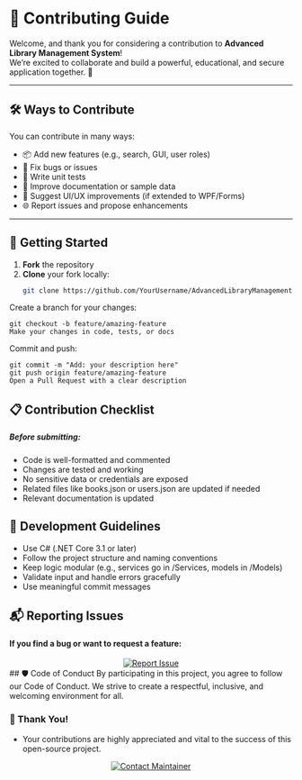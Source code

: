# 🤝 Contributing Guide

Welcome, and thank you for considering a contribution to **Advanced Library Management System**!  
We’re excited to collaborate and build a powerful, educational, and secure application together. 🚀

---

## 🛠️ Ways to Contribute

You can contribute in many ways:

- 📦 Add new features (e.g., search, GUI, user roles)
- 🐞 Fix bugs or issues
- 🧪 Write unit tests
- 📝 Improve documentation or sample data
- 🎨 Suggest UI/UX improvements (if extended to WPF/Forms)
- 🌐 Report issues and propose enhancements

---

## 🔧 Getting Started

1. **Fork** the repository
2. **Clone** your fork locally:
   ```bash
   git clone https://github.com/YourUsername/AdvancedLibraryManagementSystem.git
Create a branch for your changes:
```
git checkout -b feature/amazing-feature
Make your changes in code, tests, or docs
```
Commit and push:
```
git commit -m "Add: your description here"
git push origin feature/amazing-feature
Open a Pull Request with a clear description
```
## 📋 Contribution Checklist
##### Before submitting:
- Code is well-formatted and commented 
- Changes are tested and working
- No sensitive data or credentials are exposed
- Related files like books.json or users.json are updated if needed
- Relevant documentation is updated

## 🧰 Development Guidelines

- Use C# (.NET Core 3.1 or later)
- Follow the project structure and naming conventions
- Keep logic modular (e.g., services go in /Services, models in /Models)
- Validate input and handle errors gracefully
- Use meaningful commit messages

## 📬 Reporting Issues

#### If you find a bug or want to request a feature:

<div align="center"> <a href="https://github.com/Mostafa-SAID7/AdvancedLibraryManagementSystem/issues" target="_blank"> <img src="https://img.shields.io/badge/Report-Issue-blueviolet?style=for-the-badge&logo=github&logoColor=white" alt="Report Issue"/> </a> </div>
## 🛡️ Code of Conduct
By participating in this project, you agree to follow our Code of Conduct. We strive to create a respectful, inclusive, and welcoming environment for all.

### 🙌 Thank You!
- Your contributions are highly appreciated and vital to the success of this open-source project.

<div align="center"> <a href="mailto:m.ssaid356@gmail.com" target="_blank"> <img src="https://img.shields.io/badge/Email-m.ssaid356@gmail.com-blue?style=for-the-badge&logo=gmail&logoColor=white" alt="Contact Maintainer"/> </a> </div> 
